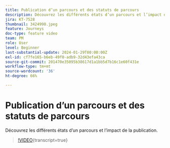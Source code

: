 ```yaml
---
title: Publication d’un parcours et des statuts de parcours
description: Découvrez les différents états d’un parcours et l’impact de la publication.
jira: KT-7528
thumbnail: 3424998.jpeg
feature: Journeys
doc-type: feature video
team: PM
role: User
level: Beginner
last-substantial-update: 2024-01-29T00:00:00Z
exl-id: cf7fe165-b6eb-49f0-adb9-32d43efa43ca
source-git-commit: 201470e35095b38617d1a1bb5d7b16c1e60f431e
workflow-type: tm+mt
source-wordcount: '36'
ht-degree: 66%

---
```


# Publication d’un parcours et des statuts de parcours

Découvrez les différents états d’un parcours et l’impact de la publication.

>[!VIDEO](https://video.tv.adobe.com/v/3427934?quality=12&learn=on&captions=fre_fr){transcript=true}
